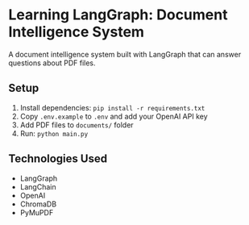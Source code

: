 # Learning LangGraph: Document Intelligence System

A document intelligence system built with LangGraph that can answer questions about PDF files.

## Setup
1. Install dependencies: `pip install -r requirements.txt`
2. Copy `.env.example` to `.env` and add your OpenAI API key
3. Add PDF files to `documents/` folder
4. Run: `python main.py`

## Technologies Used
- LangGraph
- LangChain
- OpenAI
- ChromaDB
- PyMuPDF
